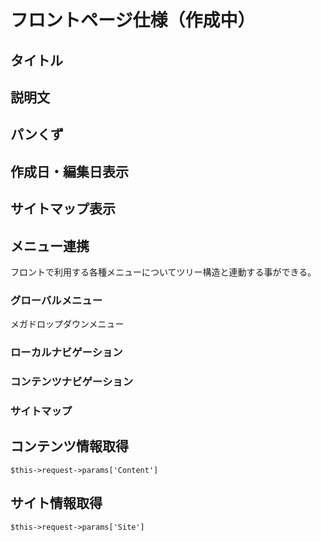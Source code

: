 # フロントページ仕様（作成中）

## タイトル
## 説明文
## パンくず
## 作成日・編集日表示
## サイトマップ表示

## メニュー連携
フロントで利用する各種メニューについてツリー構造と連動する事ができる。

### グローバルメニュー
メガドロップダウンメニュー

### ローカルナビゲーション
### コンテンツナビゲーション
### サイトマップ

## コンテンツ情報取得

	$this->request->params['Content']

## サイト情報取得

	$this->request->params['Site']
